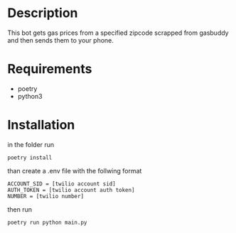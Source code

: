# Description
This bot gets gas prices from a specified zipcode scrapped from gasbuddy and then sends them to your phone.
# Requirements
- poetry
- python3
# Installation
in the folder run

`poetry install`

than create a .env file with the follwing format

```
ACCOUNT_SID = [twilio account sid]
AUTH_TOKEN = [twilio account auth token]
NUMBER = [twilio number]
```

then run

`poetry run python main.py`